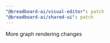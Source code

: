 ```yaml
---
"@breadboard-ai/visual-editor": patch
"@breadboard-ai/shared-ui": patch
---
```


More graph rendering changes
